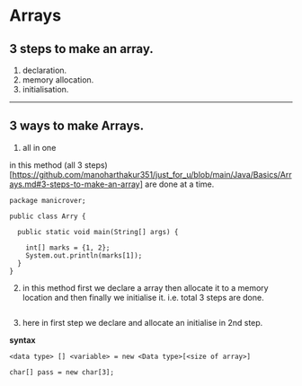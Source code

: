 # Arrays



## 3 steps to make an array.

1. declaration.
2. memory allocation.
3. initialisation.
***

## 3 ways to make Arrays.

1. all in one

in this method (all 3 steps)[https://github.com/manoharthakur351/just_for_u/blob/main/Java/Basics/Arrays.md#3-steps-to-make-an-array] are done at a time.
```
package manicrover;

public class Arry {

  public static void main(String[] args) {

    int[] marks = {1, 2};
    System.out.println(marks[1]);
  }
}

```

2. in this method first we declare a array then allocate it to a memory location and then finally we initialise it.
i.e. total 3 steps are done.

```
```



3. here in first step we declare and allocate an initialise in 2nd step.

**syntax**
```
<data type> [] <variable> = new <Data type>[<size of array>]
```

```
char[] pass = new char[3];
```
